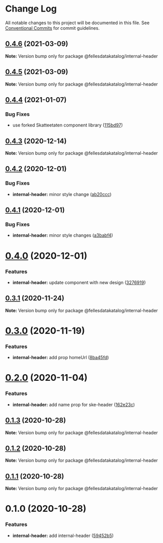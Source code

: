 # Change Log

All notable changes to this project will be documented in this file.
See [Conventional Commits](https://conventionalcommits.org) for commit guidelines.

## [0.4.6](https://github.com/fellesdatakatalog/fdk-kit/compare/@fellesdatakatalog/internal-header@0.4.5...@fellesdatakatalog/internal-header@0.4.6) (2021-03-09)

**Note:** Version bump only for package @fellesdatakatalog/internal-header





## [0.4.5](https://github.com/fellesdatakatalog/fdk-kit/compare/@fellesdatakatalog/internal-header@0.4.4...@fellesdatakatalog/internal-header@0.4.5) (2021-03-09)

**Note:** Version bump only for package @fellesdatakatalog/internal-header





## [0.4.4](https://github.com/fellesdatakatalog/fdk-kit/compare/@fellesdatakatalog/internal-header@0.4.3...@fellesdatakatalog/internal-header@0.4.4) (2021-01-07)


### Bug Fixes

* use forked Skatteetaten component library ([115bd97](https://github.com/fellesdatakatalog/fdk-kit/commit/115bd973fd10b4da19c0c5c2dfb9954c029f695c))





## [0.4.3](https://github.com/fellesdatakatalog/fdk-kit/compare/@fellesdatakatalog/internal-header@0.4.2...@fellesdatakatalog/internal-header@0.4.3) (2020-12-14)

**Note:** Version bump only for package @fellesdatakatalog/internal-header





## [0.4.2](https://github.com/fellesdatakatalog/fdk-kit/compare/@fellesdatakatalog/internal-header@0.4.1...@fellesdatakatalog/internal-header@0.4.2) (2020-12-01)


### Bug Fixes

* **internal-header:** minor style change ([ab20ccc](https://github.com/fellesdatakatalog/fdk-kit/commit/ab20ccca59cd065a0b739558ab703086f8a36f89))





## [0.4.1](https://github.com/fellesdatakatalog/fdk-kit/compare/@fellesdatakatalog/internal-header@0.4.0...@fellesdatakatalog/internal-header@0.4.1) (2020-12-01)


### Bug Fixes

* **internal-header:** minor style changes ([a3babf4](https://github.com/fellesdatakatalog/fdk-kit/commit/a3babf4281f8791b939afc148aed589b003ea00a))





# [0.4.0](https://github.com/fellesdatakatalog/fdk-kit/compare/@fellesdatakatalog/internal-header@0.3.1...@fellesdatakatalog/internal-header@0.4.0) (2020-12-01)


### Features

* **internal-header:** update component with new design ([3276919](https://github.com/fellesdatakatalog/fdk-kit/commit/3276919bc93f35f645341f707e48841b90b16f63))





## [0.3.1](https://github.com/fellesdatakatalog/fdk-kit/compare/@fellesdatakatalog/internal-header@0.3.0...@fellesdatakatalog/internal-header@0.3.1) (2020-11-24)

**Note:** Version bump only for package @fellesdatakatalog/internal-header





# [0.3.0](https://github.com/fellesdatakatalog/fdk-kit/compare/@fellesdatakatalog/internal-header@0.2.0...@fellesdatakatalog/internal-header@0.3.0) (2020-11-19)


### Features

* **internal-header:** add prop homeUrl ([8ba45fd](https://github.com/fellesdatakatalog/fdk-kit/commit/8ba45fd47bc3f2d04c51711e62f88b48ce56b53f))





# [0.2.0](https://github.com/fellesdatakatalog/fdk-kit/compare/@fellesdatakatalog/internal-header@0.1.3...@fellesdatakatalog/internal-header@0.2.0) (2020-11-04)


### Features

* **internal-header:** add name prop for ske-header ([162e23c](https://github.com/fellesdatakatalog/fdk-kit/commit/162e23c4f0f8d48298e98cb2c32242a2b1387e0e))





## [0.1.3](https://github.com/fellesdatakatalog/fdk-kit/compare/@fellesdatakatalog/internal-header@0.1.2...@fellesdatakatalog/internal-header@0.1.3) (2020-10-28)

**Note:** Version bump only for package @fellesdatakatalog/internal-header





## [0.1.2](https://github.com/fellesdatakatalog/fdk-kit/compare/@fellesdatakatalog/internal-header@0.1.1...@fellesdatakatalog/internal-header@0.1.2) (2020-10-28)

**Note:** Version bump only for package @fellesdatakatalog/internal-header





## [0.1.1](https://github.com/fellesdatakatalog/fdk-kit/compare/@fellesdatakatalog/internal-header@0.1.0...@fellesdatakatalog/internal-header@0.1.1) (2020-10-28)

**Note:** Version bump only for package @fellesdatakatalog/internal-header





# 0.1.0 (2020-10-28)


### Features

* **internal-header:** add internal-header ([59452b5](https://github.com/fellesdatakatalog/fdk-kit/commit/59452b50b34768be4bf751804a43827d95aa13fb))
